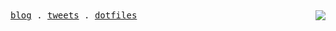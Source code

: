 <samp align="center" >
  <a href="https://hyoban.xlog.app">blog</a> .
  <a href="https://twitter.com/0xhyoban">tweets</a> .
  <a href="https://gist.github.com/hyoban/7943d4c59c43b79d3f8388671437fe11">dotfiles</a>
</samp>

<picture>
  <source
    srcset="https://github-readme-stats.vercel.app/api?username=hyoban&show_icons=true&theme=dark&hide_border=true&hide_title=true&bg_color=0E1116"
    media="(prefers-color-scheme: dark)"
  />
  <source
    srcset="https://github-readme-stats.vercel.app/api?username=hyoban&show_icons=true&hide_border=true&hide_title=true"
    media="(prefers-color-scheme: light), (prefers-color-scheme: no-preference)"
  />
  <img src="https://github-readme-stats.vercel.app/api?username=hyoban&show_icons=true&hide_border=true&hide_title=true" align="right" />
</picture>
